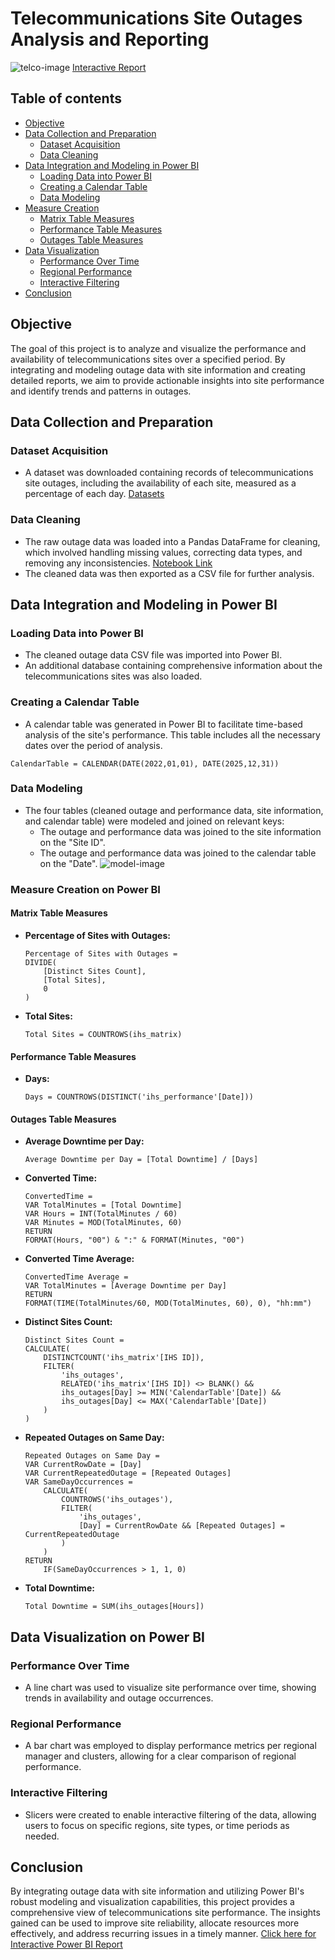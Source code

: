 
# Telecommunications Site Outages Analysis and Reporting

![telco-image](assets/images/powerbi_dashboard.png)
[Interactive Report](https://app.powerbi.com/view?r=eyJrIjoiOTk0NzY4ODItZjMzOC00NDhiLWI4NGQtZDI3OThhM2E4MmJlIiwidCI6ImRmODY3OWNkLWE4MGUtNDVkOC05OWFjLWM4M2VkN2ZmOTVhMCJ9)  

## Table of contents

- [Objective](#objective)
- [Data Collection and Preparation](#data-collection-and-preparation)
  - [Dataset Acquisition](#dataset-acquisition)
  - [Data Cleaning](#data-cleaning)
- [Data Integration and Modeling in Power BI](#data-integration-and-modeling-in-power-bi)
  - [Loading Data into Power BI](#loading-data-into-power-bi)
  - [Creating a Calendar Table](#creating-a-calendar-table)
  - [Data Modeling](#data-modeling)
- [Measure Creation](#measure-creation)
  - [Matrix Table Measures](#matrix-table-measures)
  - [Performance Table Measures](#performance-table-measures)
  - [Outages Table Measures](#outages-table-measures)
- [Data Visualization](#data-visualization)
  - [Performance Over Time](#performance-over-time)
  - [Regional Performance](#regional-performance)
  - [Interactive Filtering](#interactive-filtering)
- [Conclusion](#conclusion)

## Objective

The goal of this project is to analyze and visualize the performance and availability of telecommunications sites over a specified period. By integrating and modeling outage data with site information and creating detailed reports, we aim to provide actionable insights into site performance and identify trends and patterns in outages.

## Data Collection and Preparation

### Dataset Acquisition

- A dataset was downloaded containing records of telecommunications site outages, including the availability of each site, measured as a percentage of each day. [Datasets](assets/datasets)

### Data Cleaning

- The raw outage data was loaded into a Pandas DataFrame for cleaning, which involved handling missing values, correcting data types, and removing any inconsistencies. [Notebook Link](assets/performance%20and%20outage%20EDA%20and%20Cleaning.ipynb)
- The cleaned data was then exported as a CSV file for further analysis.


## Data Integration and Modeling in Power BI

### Loading Data into Power BI

- The cleaned outage data CSV file was imported into Power BI.
- An additional database containing comprehensive information about the telecommunications sites was also loaded.

### Creating a Calendar Table

- A calendar table was generated in Power BI to facilitate time-based analysis of the site's performance. This table includes all the necessary dates over the period of analysis.

```DAX
CalendarTable = CALENDAR(DATE(2022,01,01), DATE(2025,12,31))
```

### Data Modeling

- The four tables (cleaned outage and performance data, site information, and calendar table) were modeled and joined on relevant keys:
  - The outage and performance data was joined to the site information on the "Site ID".
  - The outage and performance data was joined to the calendar table on the "Date".
![model-image](assets/images/data_model.png)

### Measure Creation on Power BI

#### Matrix Table Measures

- **Percentage of Sites with Outages:**
  ```DAX
  Percentage of Sites with Outages = 
  DIVIDE(
      [Distinct Sites Count],
      [Total Sites],
      0
  )
  ```

- **Total Sites:**
  ```DAX
  Total Sites = COUNTROWS(ihs_matrix)
  ```

#### Performance Table Measures

- **Days:**
  ```DAX
  Days = COUNTROWS(DISTINCT('ihs_performance'[Date]))
  ```

#### Outages Table Measures

- **Average Downtime per Day:**
  ```DAX
  Average Downtime per Day = [Total Downtime] / [Days]
  ```

- **Converted Time:**
  ```DAX
  ConvertedTime = 
  VAR TotalMinutes = [Total Downtime]
  VAR Hours = INT(TotalMinutes / 60)
  VAR Minutes = MOD(TotalMinutes, 60)
  RETURN
  FORMAT(Hours, "00") & ":" & FORMAT(Minutes, "00")
  ```

- **Converted Time Average:**
  ```DAX
  ConvertedTime Average = 
  VAR TotalMinutes = [Average Downtime per Day]
  RETURN
  FORMAT(TIME(TotalMinutes/60, MOD(TotalMinutes, 60), 0), "hh:mm")
  ```

- **Distinct Sites Count:**
  ```DAX
  Distinct Sites Count = 
  CALCULATE(
      DISTINCTCOUNT('ihs_matrix'[IHS ID]),
      FILTER(
          'ihs_outages',
          RELATED('ihs_matrix'[IHS ID]) <> BLANK() &&
          ihs_outages[Day] >= MIN('CalendarTable'[Date]) &&
          ihs_outages[Day] <= MAX('CalendarTable'[Date])
      )
  )
  ```

- **Repeated Outages on Same Day:**
  ```DAX
  Repeated Outages on Same Day = 
  VAR CurrentRowDate = [Day]
  VAR CurrentRepeatedOutage = [Repeated Outages]
  VAR SameDayOccurrences =
      CALCULATE(
          COUNTROWS('ihs_outages'),
          FILTER(
              'ihs_outages',
              [Day] = CurrentRowDate && [Repeated Outages] = CurrentRepeatedOutage
          )
      )
  RETURN
      IF(SameDayOccurrences > 1, 1, 0)
  ```

- **Total Downtime:**
  ```DAX
  Total Downtime = SUM(ihs_outages[Hours])
  ```

## Data Visualization on Power BI

### Performance Over Time

- A line chart was used to visualize site performance over time, showing trends in availability and outage occurrences.

### Regional Performance

- A bar chart was employed to display performance metrics per regional manager and clusters, allowing for a clear comparison of regional performance.

### Interactive Filtering

- Slicers were created to enable interactive filtering of the data, allowing users to focus on specific regions, site types, or time periods as needed.

## Conclusion

By integrating outage data with site information and utilizing Power BI's robust modeling and visualization capabilities, this project provides a comprehensive view of telecommunications site performance. The insights gained can be used to improve site reliability, allocate resources more effectively, and address recurring issues in a timely manner. [Click here for Interactive Power BI Report](https://app.powerbi.com/view?r=eyJrIjoiMDM4MGJmYTctNDBjZi00ZjE4LWEzY2YtMWMxNjUzMjQwZTNhIiwidCI6ImRmODY3OWNkLWE4MGUtNDVkOC05OWFjLWM4M2VkN2ZmOTVhMCJ9)
